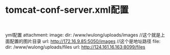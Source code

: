 # tomcat-conf-server.xml配置
<Context path="/images" docBase="/www/wulong/uploads/images" reloadable="false"></Context>		
<Context path="/files" docBase="/www/wulong/uploads/files" reloadable="false"></Context>

yml配置
attachment:
  image:
    dir: /www/wulong/uploads/images         //这个就是上面配置的图片目录
    url: http://172.16.9.85:5050/images     //这个是地址路径
  file:
    dir: /www/wulong/uploads/files
    url: http://124.161.16.163:8099/files